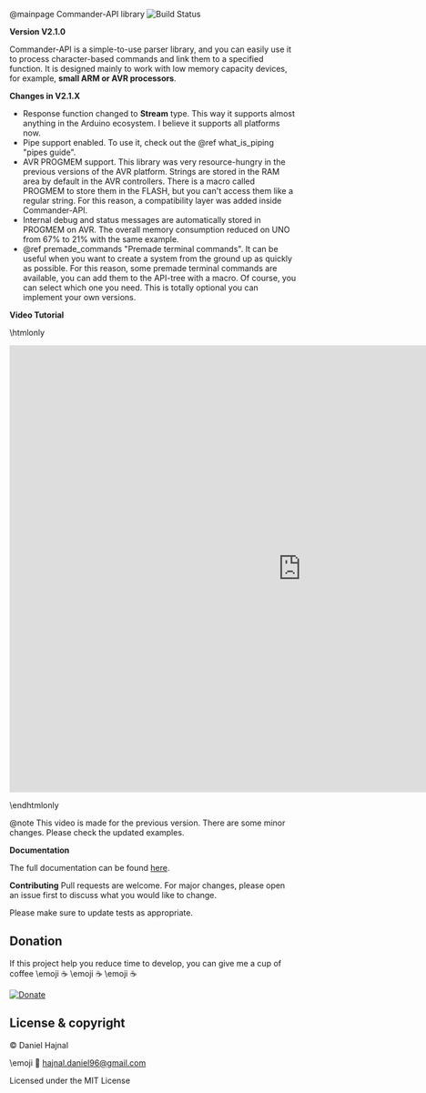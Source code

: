 @mainpage Commander-API library
![Build Status](https://github.com/dani007200964/Commander-API/actions/workflows/compile-examples.yml/badge.svg?branch=main)

__Version V2.1.0__

Commander-API is a simple-to-use parser library, and you can easily use it to process character-based commands and link them to a specified function. It is designed mainly to work with low memory capacity devices, for example, __small ARM or AVR processors__.

__Changes in V2.1.X__

* Response function changed to __Stream__ type. This way it supports almost anything in the Arduino ecosystem.
I believe it supports all platforms now.
* Pipe support enabled. To use it, check out the @ref what_is_piping "pipes guide".
* AVR PROGMEM support. This library was very resource-hungry in the previous versions of the AVR platform.
Strings are stored in the RAM area by default in the AVR controllers. There is a macro called PROGMEM to
store them in the FLASH, but you can't access them like a regular string. For this reason, a compatibility
layer was added inside Commander-API.
* Internal debug and status messages are automatically stored in PROGMEM on AVR. The overall memory consumption
reduced on UNO from 67% to 21% with the same example.
* @ref premade_commands "Premade terminal commands". It can be useful when you want to create a system from the ground up as quickly as
possible. For this reason, some premade terminal commands are available, you can add them to the API-tree with
a macro. Of course, you can select which one you need. This is totally optional you can implement your own versions.

__Video Tutorial__

\htmlonly


<iframe width="1024" height="786" src="https://www.youtube.com/embed/O2su8kXg1X8" title="YouTube video player" frameborder="0" allow="accelerometer; autoplay; clipboard-write; encrypted-media; gyroscope; picture-in-picture" allowfullscreen></iframe>

\endhtmlonly

@note This video is made for the previous version. There are some minor changes. Please check the updated examples.

__Documentation__

The full documentation can be found [here](https://dani007200964.github.io/Commander-API/html/index.html).

__Contributing__
Pull requests are welcome. For major changes, please open an issue first to discuss what you would like to change.

Please make sure to update tests as appropriate.

## Donation
If this project help you reduce time to develop, you can give me a cup of coffee \emoji :coffee: \emoji :coffee: \emoji :coffee:

[![Donate](https://img.shields.io/badge/Donate-PayPal-green.svg)](https://www.paypal.com/donate?hosted_button_id=YFGZD78H6K2CS)

## License & copyright
© Daniel Hajnal

\emoji :email: hajnal.daniel96@gmail.com

Licensed under the MIT License
